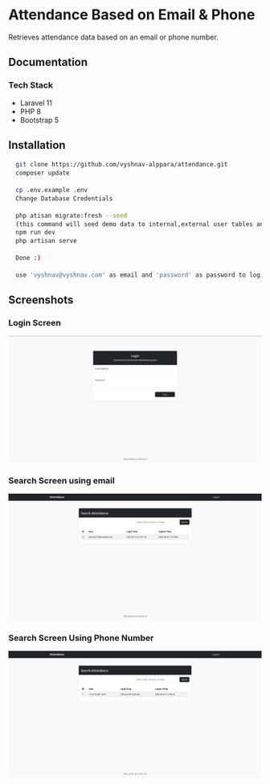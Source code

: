 # Attendance Based on Email & Phone

Retrieves attendance data based on an email or phone
number.

## Documentation

### Tech Stack

- Laravel 11
- PHP 8
- Bootstrap 5

## Installation

```bash
  git clone https://github.com/vyshnav-alppara/attendance.git
  composer update

  cp .env.example .env
  Change Database Credentials

  php atisan migrate:fresh --seed
  (this command will seed demo data to internal,external user tables and attendance table)
  npm run dev
  php artisan serve

  Done :)

  use 'vyshnav@vyshnav.com' as email and 'password' as password to login
```

## Screenshots

### Login Screen

![App Screenshot](https://github.com/vyshnav-alppara/attendance/blob/main/screenshots/login.png?raw=true)

### Search Screen using email

![App Screenshot](https://github.com/vyshnav-alppara/attendance/blob/main/screenshots/searchpage.png?raw=true)

### Search Screen Using Phone Number

![App Screenshot](https://github.com/vyshnav-alppara/attendance/blob/main/screenshots/search_phone.png?raw=true)
